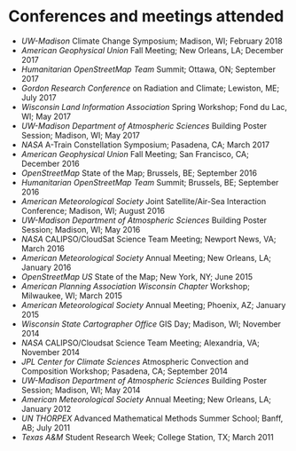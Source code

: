 Conferences and meetings attended
=================================

- *UW-Madison* Climate Change Symposium; Madison, WI; February 2018
- *American Geophysical Union* Fall Meeting; New Orleans, LA; December 2017
- *Humanitarian OpenStreetMap Team* Summit; Ottawa, ON; September 2017
- *Gordon Research Conference* on Radiation and Climate; Lewiston, ME; July 2017
- *Wisconsin Land Information Association* Spring Workshop; Fond du Lac, WI; May 2017
- *UW-Madison Department of Atmospheric Sciences* Building Poster Session; Madison, WI; May 2017
- *NASA* A-Train Constellation Symposium; Pasadena, CA; March 2017
- *American Geophysical Union* Fall Meeting; San Francisco, CA; December 2016
- *OpenStreetMap* State of the Map; Brussels, BE; September 2016
- *Humanitarian OpenStreetMap Team* Summit; Brussels, BE; September 2016
- *American Meteorological Society* Joint Satellite/Air-Sea Interaction Conference; Madison, WI; August 2016
- *UW-Madison Department of Atmospheric Sciences* Building Poster Session; Madison, WI; May 2016
- *NASA* CALIPSO/CloudSat Science Team Meeting; Newport News, VA; March 2016
- *American Meteorological Society* Annual Meeting; New Orleans, LA; January 2016
- *OpenStreetMap US* State of the Map; New York, NY; June 2015
- *American Planning Association Wisconsin Chapter* Workshop; Milwaukee, WI; March 2015
- *American Meteorological Society* Annual Meeting; Phoenix, AZ; January 2015
- *Wisconsin State Cartographer Office* GIS Day; Madison, WI; November 2014
- *NASA* CALIPSO/Cloudsat Science Team Meeting; Alexandria, VA; November 2014
- *JPL Center for Climate Sciences* Atmospheric Convection and Composition Workshop; Pasadena, CA; September 2014
- *UW-Madison Department of Atmospheric Sciences* Building Poster Session; Madison, WI; May 2014
- *American Meteorological Society* Annual Meeting; New Orleans, LA; January 2012
- *UN THORPEX* Advanced Mathematical Methods Summer School; Banff, AB; July 2011
- *Texas A&M* Student Research Week; College Station, TX; March 2011
